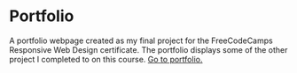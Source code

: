 # Portfolio

A portfolio webpage created as my final project for the FreeCodeCamps Responsive Web Design certificate. The portfolio displays some of the other project I completed to on this course.
[Go to portfolio.](https://sttteephen.github.io/Portfolio/)
